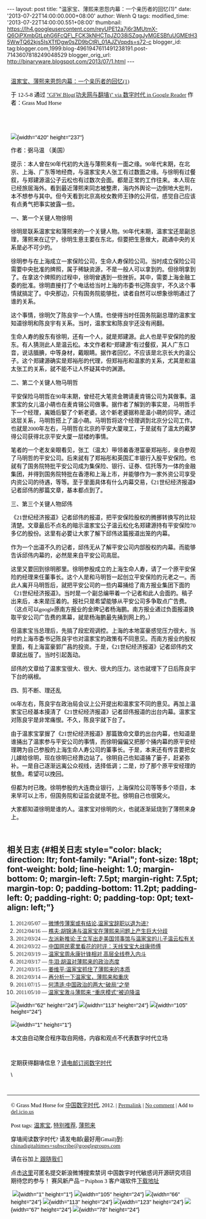 --- layout: post title: "温家宝、薄熙来恩怨内幕：一个亲历者的回忆(1)"
date: '2013-07-22T14:00:00.000+08:00' author: Wenh Q tags:
modified\_time: '2013-07-22T14:00:00.551+08:00' thumbnail:
https://lh4.googleusercontent.com/reyUPE12a7j6r3MUtmX-Q6OiPXmbGtLphG6FcQF\_FCK3kNHCTpJZO38iSZqgJyMGESBfuUGMEtH35WwTQ62kjs5IsXTfDgw0sZD9bCtR\_01AJZVqpds=s72-c
blogger\_id:
tag:blogger.com,1999:blog-4961947611491238191.post-7143607818249048529
blogger\_orig\_url: http://binaryware.blogspot.com/2013/07/1.html ---

<div
style="color: black; direction: ltr; font-family: &quot;Arial&quot;; font-size: 11pt; margin-bottom: 0; margin-left: 7.5pt; margin-right: 7.5pt; margin-top: 0; padding: 0;">

<span
style="color: #0000ee; font-family: &quot;Verdana&quot;; text-decoration: underline;">[\
温家宝、薄熙来恩怨内幕：一个亲历者的回忆(1)](http://feedproxy.google.com/~r/chinagfwblog/~3/Urkd0Q_rgt0/)</span>

</div>

<div
style="color: black; direction: ltr; font-family: &quot;Arial&quot;; font-size: 11pt; margin-bottom: 0; margin-left: 7.5pt; margin-right: 7.5pt; margin-top: 0; padding-bottom: 8pt; padding-left: 0; padding-right: 0; padding-top: 0;">

<span style="font-family: &quot;Verdana&quot;;">于 12-5-8 通过
</span><span
style="color: #0000ee; font-family: &quot;Verdana&quot;; text-decoration: underline;">["GFW
Blog(功夫网与翻墙)" via 数字时代 in Google
Reader](http://feeds2.feedburner.com/chinagfwblog)</span><span
style="font-family: &quot;Verdana&quot;;"> 作者：Grass Mud Horse</span>

</div>

<div
style="color: black; direction: ltr; font-family: &quot;Arial&quot;; font-size: 11pt; height: 11pt; margin-bottom: 0; margin-left: 7.5pt; margin-right: 7.5pt; margin-top: 0; padding: 0;">

<span style="font-family: &quot;Verdana&quot;;"></span>

</div>

<div
style="color: black; direction: ltr; font-family: &quot;Arial&quot;; font-size: 11pt; margin-bottom: 0; margin-left: 7.5pt; margin-right: 7.5pt; margin-top: 0; padding: 0;">

![](https://lh4.googleusercontent.com/reyUPE12a7j6r3MUtmX-Q6OiPXmbGtLphG6FcQF_FCK3kNHCTpJZO38iSZqgJyMGESBfuUGMEtH35WwTQ62kjs5IsXTfDgw0sZD9bCtR_01AJZVqpds){width="420"
height="237"}

</div>

<div
style="color: black; direction: ltr; font-family: &quot;Arial&quot;; font-size: 11pt; margin-bottom: 0; margin-left: 7.5pt; margin-right: 7.5pt; margin-top: 0; padding: 0;">

<span style="font-family: &quot;Verdana&quot;;">作者：弼马温
（美国）</span>

</div>

<div
style="color: black; direction: ltr; font-family: &quot;Arial&quot;; font-size: 11pt; margin-bottom: 0; margin-left: 7.5pt; margin-right: 7.5pt; margin-top: 0; padding: 0;">

<span
style="font-family: &quot;Verdana&quot;;">提示：本人曾在90年代初的大连与薄熙来有一面之缘。90年代末期，在北京、上海、广东等地经商，与温家宝夫人张工有过数面之缘。与徐明有过餐叙，与郑建源温公子云松也有过数次会面。都是正常的工作往来。本人现在已经旅居海外。看到最近薄熙来同志被整肃，海内外舆论一边倒地大批判，本不想参与其中。但今天看到北京高校女教师王铮的公开信，感觉自己应该有点勇气把事实披露一些。</span>

</div>

<div
style="color: black; direction: ltr; font-family: &quot;Arial&quot;; font-size: 11pt; margin-bottom: 0; margin-left: 7.5pt; margin-right: 7.5pt; margin-top: 0; padding: 0;">

<span
style="font-family: &quot;Verdana&quot;;">一、第一个关键人物徐明</span>

</div>

<div
style="color: black; direction: ltr; font-family: &quot;Arial&quot;; font-size: 11pt; margin-bottom: 0; margin-left: 7.5pt; margin-right: 7.5pt; margin-top: 0; padding: 0;">

<span
style="font-family: &quot;Verdana&quot;;">徐明是联系温家宝和薄熙来的一个关键人物。90年代末期，温家宝还是副总理，薄熙来在辽宁，徐明生意主要在东北，但要把生意做大，疏通中央的关系是必不可少的。</span>

</div>

<div
style="color: black; direction: ltr; font-family: &quot;Arial&quot;; font-size: 11pt; margin-bottom: 0; margin-left: 7.5pt; margin-right: 7.5pt; margin-top: 0; padding: 0;">

<span
style="font-family: &quot;Verdana&quot;;">徐明参与在上海成立一家保险公司，生命人寿保险公司。当时成立保险公司需要中央批准的牌照，属于稀缺资源，不是一般人可以拿到的。但徐明拿到了。在拿这个牌照的过程中，徐明曾遇到一些挫折。其中，需要上海金融工委的批准。徐明直接打了个电话给当时上海的市委书记陈良宇，不久这个事情就搞定了。中央那边，只有国务院能够批，读者自然可以想象徐明通过了谁的关系。</span>

</div>

<div
style="color: black; direction: ltr; font-family: &quot;Arial&quot;; font-size: 11pt; margin-bottom: 0; margin-left: 7.5pt; margin-right: 7.5pt; margin-top: 0; padding: 0;">

<span
style="font-family: &quot;Verdana&quot;;">这个事情，徐明欠了陈良宇一个人情。也使得当时任国务院副总理的温家宝知道徐明和陈良宇有关系。当时，温家宝和陈良宇还没有闹翻。</span>

</div>

<div
style="color: black; direction: ltr; font-family: &quot;Arial&quot;; font-size: 11pt; margin-bottom: 0; margin-left: 7.5pt; margin-right: 7.5pt; margin-top: 0; padding: 0;">

<span
style="font-family: &quot;Verdana&quot;;">生命人寿的股东有徐明，还有一个人，就是郑建源。此人也是平安保险的股东。有人猜测此人是温云松。本文作者和“郑建源”有过餐叙，其人广东口音，说话腼腆，中等身材，戴眼睛。据作者回忆，不应该是北京长大的温公子。这个郑建源确实是郑裕彤的代理，但郑裕彤和温家的关系，尤其是和温太张工的关系，就不能不让人怀疑其中的渊源。</span>

</div>

<div
style="color: black; direction: ltr; font-family: &quot;Arial&quot;; font-size: 11pt; margin-bottom: 0; margin-left: 7.5pt; margin-right: 7.5pt; margin-top: 0; padding: 0;">

<span
style="font-family: &quot;Verdana&quot;;">二、第二个关键人物马明哲</span>

</div>

<div
style="color: black; direction: ltr; font-family: &quot;Arial&quot;; font-size: 11pt; margin-bottom: 0; margin-left: 7.5pt; margin-right: 7.5pt; margin-top: 0; padding: 0;">

<span
style="font-family: &quot;Verdana&quot;;">平安保险马明哲在90年末期，曾经花大笔资金聘请麦肯锡公司为其做事。温家宝的女儿温小萌也在麦肯锡公司做事。据作者了解到的事实是，马明哲手下一个经理，离婚后娶了个新老婆。这个新老婆据称是温小萌的同学。通过这层关系，马明哲搭上了温小萌。马明哲将这个经理调到北京分公司工作。也就是2000年左右，马明哲在北京的平安大厦竣工，于是就有了温太的戴梦得公司获得北京平安大厦一层楼的事情。</span>

</div>

<div
style="color: black; direction: ltr; font-family: &quot;Arial&quot;; font-size: 11pt; margin-bottom: 0; margin-left: 7.5pt; margin-right: 7.5pt; margin-top: 0; padding: 0;">

<span
style="font-family: &quot;Verdana&quot;;">笔者的一个老友亲眼看见，张工（温太）带领着香港富豪郑裕彤，亲自参观了马明哲的平安公司。后来就有了郑裕彤和英国汇丰银行入股平安保险。也就有了国务院特批平安公司成为集保险、银行、证券、信托等为一体的金融集团，并得到国务院特批在香港和上海上市，并能够作为一家外资公司享受内资公司的待遇，等等。至于里面具体有什么内幕交易，《21世纪经济报道》记者邱伟的那篇文章，基本都点到了。</span>

</div>

<div
style="color: black; direction: ltr; font-family: &quot;Arial&quot;; font-size: 11pt; margin-bottom: 0; margin-left: 7.5pt; margin-right: 7.5pt; margin-top: 0; padding: 0;">

<span
style="font-family: &quot;Verdana&quot;;">三、第三个关键人物邱伟</span>

</div>

<div
style="color: black; direction: ltr; font-family: &quot;Arial&quot;; font-size: 11pt; margin-bottom: 0; margin-left: 7.5pt; margin-right: 7.5pt; margin-top: 0; padding: 0;">

<span
style="font-family: &quot;Verdana&quot;;">《21世纪经济报道》记者邱伟的报道，把平安保险股权的腾挪转换写的比较清楚。文章最后不点名的暗示温家宝公子温云松化名郑建源持有平安保险70多亿的股份。这里有必要让大家了解下邱伟这篇报道出笼的内幕。</span>

</div>

<div
style="color: black; direction: ltr; font-family: &quot;Arial&quot;; font-size: 11pt; margin-bottom: 0; margin-left: 7.5pt; margin-right: 7.5pt; margin-top: 0; padding: 0;">

<span
style="font-family: &quot;Verdana&quot;;">作为一个出道不久的记者，邱伟无从了解平安公司内部股权的内幕。而能够告诉邱伟内幕的，必然是来自平安公司高层。</span>

</div>

<div
style="color: black; direction: ltr; font-family: &quot;Arial&quot;; font-size: 11pt; margin-bottom: 0; margin-left: 7.5pt; margin-right: 7.5pt; margin-top: 0; padding: 0;">

<span
style="font-family: &quot;Verdana&quot;;">这里又要回到徐明那里。徐明参股成立的上海生命人寿，请了一个原平安保险的经理来任董事长。这个人是和马明哲一起创立平安保险的元老之一。而此人离开马明哲后，就把平安公司的一些内幕捅给了南方报业集团下面的《21世纪经济报道》。当时是一个副总编带着一个记者和此人会面的。稿子出来后，本来是压着的。报社只是希望能够从平安公司多争取点广告费。（这点可以google原南方报业的金牌记者杨海鹏。南方报业通过负面报道换取平安公司广告费的黑幕，就是杨海鹏最先捅到网上的。）</span>

</div>

<div
style="color: black; direction: ltr; font-family: &quot;Arial&quot;; font-size: 11pt; margin-bottom: 0; margin-left: 7.5pt; margin-right: 7.5pt; margin-top: 0; padding: 0;">

<span
style="font-family: &quot;Verdana&quot;;">但温家宝当总理后，先搞了段宏观调控。上海的本地富豪感觉压力很大，当时的上海市委书记陈良宇也对温家宝的政策有不同意见。而南方报业的股权里面，有上海富豪郭广昌的投资。于是，《21世纪经济报道》记者邱伟的文章就出版了。当时引起轰动。</span>

</div>

<div
style="color: black; direction: ltr; font-family: &quot;Arial&quot;; font-size: 11pt; margin-bottom: 0; margin-left: 7.5pt; margin-right: 7.5pt; margin-top: 0; padding: 0;">

<span
style="font-family: &quot;Verdana&quot;;">邱伟的文章给了温家宝很大、很大、很大的压力。这也就埋下了日后陈良宇下台的祸根。</span>

</div>

<div
style="color: black; direction: ltr; font-family: &quot;Arial&quot;; font-size: 11pt; margin-bottom: 0; margin-left: 7.5pt; margin-right: 7.5pt; margin-top: 0; padding: 0;">

<span
style="font-family: &quot;Verdana&quot;;">四、剪不断、理还乱</span>

</div>

<div
style="color: black; direction: ltr; font-family: &quot;Arial&quot;; font-size: 11pt; margin-bottom: 0; margin-left: 7.5pt; margin-right: 7.5pt; margin-top: 0; padding: 0;">

<span
style="font-family: &quot;Verdana&quot;;">06年左右，陈良宇在政治局会议上公开提出和温家宝不同的意见。再加上温家宝已经基本摸清了《21世纪经济报道》记者邱伟报道的出台内幕。温家宝对陈良宇是非常痛恨。不久，陈良宇就下台了。</span>

</div>

<div
style="color: black; direction: ltr; font-family: &quot;Arial&quot;; font-size: 11pt; margin-bottom: 0; margin-left: 7.5pt; margin-right: 7.5pt; margin-top: 0; padding: 0;">

<span
style="font-family: &quot;Verdana&quot;;">由于温家宝掌握了《21世纪经济报道》那篇致命文章的出台内幕，也知道是谁捅出了温家参与平安公司的事情，而徐明偏偏又把那个捅内幕的原平安经理聘为自己参股的上海生命人寿公司的董事长。于是，本来还有传言要把女儿嫁给徐明，现在徐明已经靠边站了。徐明自己也知道捅了篓子，赶紧弥补。一是自己逐渐远离公众视线，选择低调；二是，炒了那个原平安经理的鱿鱼。希望可以挽回。</span>

</div>

<div
style="color: black; direction: ltr; font-family: &quot;Arial&quot;; font-size: 11pt; margin-bottom: 0; margin-left: 7.5pt; margin-right: 7.5pt; margin-top: 0; padding: 0;">

<span
style="font-family: &quot;Verdana&quot;;">但都为时已晚。徐明参股的大连商业银行，上海保险公司等等多个项目，本来早可以上市，但国务院和证监会就是不批。徐明自己也很窝火。</span>

</div>

<div
style="color: black; direction: ltr; font-family: &quot;Arial&quot;; font-size: 11pt; margin-bottom: 0; margin-left: 7.5pt; margin-right: 7.5pt; margin-top: 0; padding-bottom: 11.2pt; padding-left: 0; padding-right: 0; padding-top: 0;">

<span
style="font-family: &quot;Verdana&quot;;">大家都知道徐明是谁的人。温家宝对徐明的火，也就逐渐延烧到了薄熙来身上。</span>

</div>

<span style="font-family: &quot;Verdana&quot;;">相关日志</span> {#相关日志 style="color: black; direction: ltr; font-family: "Arial"; font-size: 18pt; font-weight: bold; line-height: 1.0; margin-bottom: 0; margin-left: 7.5pt; margin-right: 7.5pt; margin-top: 0; padding-bottom: 11.2pt; padding-left: 0; padding-right: 0; padding-top: 0pt; text-align: left;"}
---------------------------------------------------------------

1.  <span style="font-family: &quot;Verdana&quot;;">2012/05/07 —
    </span><span
    style="color: #0000ee; font-family: &quot;Verdana&quot;; text-decoration: underline;">[微博传薄案或有结论,温家宝辞职以退为进?](http://www.letscorp.net/archives/23615)</span>
2.  <span style="font-family: &quot;Verdana&quot;;">2012/04/16 —
    </span><span
    style="color: #0000ee; font-family: &quot;Verdana&quot;; text-decoration: underline;">[樵夫:胡锦涛与温家宝在薄熙来问题上产生巨大分歧](http://www.letscorp.net/archives/22307)</span>
3.  <span style="font-family: &quot;Verdana&quot;;">2012/03/24 —
    </span><span
    style="color: #0000ee; font-family: &quot;Verdana&quot;; text-decoration: underline;">[左派新推论:王立军出走美国领事馆与温家宝的儿子温云松有关](http://www.letscorp.net/archives/20971)</span>
4.  <span style="font-family: &quot;Verdana&quot;;">2012/03/22 —
    </span><span
    style="color: #0000ee; font-family: &quot;Verdana&quot;; text-decoration: underline;">[中国网民雾里看花的时评：天线宝宝大战康师傅](http://www.letscorp.net/archives/20805)</span>
5.  <span style="font-family: &quot;Verdana&quot;;">2012/03/19 —
    </span><span
    style="color: #0000ee; font-family: &quot;Verdana&quot;; text-decoration: underline;">[温家宝周永康针锋相对
    高层全线卷入内斗](http://www.letscorp.net/archives/20579)</span>
6.  <span style="font-family: &quot;Verdana&quot;;">2012/03/17 —
    </span><span
    style="color: #0000ee; font-family: &quot;Verdana&quot;; text-decoration: underline;">[牛泪:胡温对薄熙来的政治态度](http://www.letscorp.net/archives/20476)</span>
7.  <span style="font-family: &quot;Verdana&quot;;">2012/03/15 —
    </span><span
    style="color: #0000ee; font-family: &quot;Verdana&quot;; text-decoration: underline;">[姜维平:温家宝抓住了薄熙来的本质](http://www.letscorp.net/archives/20333)</span>
8.  <span style="font-family: &quot;Verdana&quot;;">2012/03/14 —
    </span><span
    style="color: #0000ee; font-family: &quot;Verdana&quot;; text-decoration: underline;">[再分析一下温家宝，薄熙来和重庆](http://www.letscorp.net/archives/20294)</span>
9.  <span style="font-family: &quot;Verdana&quot;;">2011/07/15 —
    </span><span
    style="color: #0000ee; font-family: &quot;Verdana&quot;; text-decoration: underline;">[何清涟:中国政治的两大“破局”之举](http://www.letscorp.net/archives/14718)</span>
10. <span style="font-family: &quot;Verdana&quot;;">2011/05/10 —
    </span><span
    style="color: #0000ee; font-family: &quot;Verdana&quot;; text-decoration: underline;">[温家宝激斗薄熙来
    “重庆模式”被迫降温](http://www.letscorp.net/archives/12882)</span>

<div
style="color: black; direction: ltr; font-family: &quot;Arial&quot;; font-size: 11pt; margin-bottom: 0; margin-left: 7.5pt; margin-right: 7.5pt; margin-top: 0; padding: 0;">

![](https://lh3.googleusercontent.com/vW8tim6gRUPKpuAQ-uFU-dMBP91jFt8upk2VlJ-avVDwN3HNeyBsL8QRorrCVgRDe1Qov_eKmw64r62KYgT-mYu4_vUNvJdl7G2iUeLEGkI_cOzIjf8){width="62"
height="24"}<span
style="font-family: &quot;Verdana&quot;;"> </span>![](https://lh6.googleusercontent.com/tWzumUOywcL_SeCmPzbQTi8ziFxDJtzsZWSX-I-3s_GyWVV2Ysl4wo9YnBtM_y-I-V3kzSFukKccs_2iOk6cxQXzqNQ2lJ8xIQk9NoxhK_At5fSMQA8){width="113"
height="24"}<span
style="font-family: &quot;Verdana&quot;;"> </span>![](https://lh4.googleusercontent.com/5jmOxQC0Dl4Dk7dI-jgkkcTzv3dljkVY_zBgOCw0B-uTrS0K5JJhlN11DEGkbjQ2f1SfP8FQPXmyK0kV9rv8-tK5GSDpk-rBMmQdo_4r4k4SdHwxIJk){width="105"
height="24"}

</div>

<div
style="color: black; direction: ltr; font-family: &quot;Arial&quot;; font-size: 11pt; margin-bottom: 0; margin-left: 7.5pt; margin-right: 7.5pt; margin-top: 0; padding: 0;">

![](https://lh5.googleusercontent.com/SRjy89BdAdPVemT7V3ckarz6V9EqFwwpZqzM7p5fPBm0xtAcpluxb4OXiRA57Rft-0EeNOYeGmazOf848gS7ahdKY8y1D7hdQxrT31jxjXajkf5rX8U){width="1"
height="1"}

</div>

<div
style="color: black; direction: ltr; font-family: &quot;Arial&quot;; font-size: 11pt; margin-bottom: 0; margin-left: 7.5pt; margin-right: 7.5pt; margin-top: 0; padding: 0;">

<span
style="font-family: &quot;Verdana&quot;;">本文由自动聚合程序取自网络，内容和观点不代表数字时代立场</span>

</div>

<div
style="color: black; direction: ltr; font-family: &quot;Arial&quot;; font-size: 11pt; height: 11pt; margin-bottom: 0; margin-left: 7.5pt; margin-right: 7.5pt; margin-top: 0; padding: 0;">

<span style="font-family: &quot;Verdana&quot;;"></span>

</div>

<div
style="color: black; direction: ltr; font-family: &quot;Arial&quot;; font-size: 11pt; margin-bottom: 0; margin-left: 7.5pt; margin-right: 7.5pt; margin-top: 0; padding: 0;">

<span
style="font-family: &quot;Verdana&quot;;">定期获得翻墙信息？</span><span
style="color: #0000ee; font-family: &quot;Verdana&quot;; text-decoration: underline;">[请电邮订阅数字时代](http://www.feedblitz.com/f/?Sub=735659)</span>

</div>

<div
style="color: black; direction: ltr; font-family: &quot;Arial&quot;; font-size: 11pt; margin-bottom: 0; margin-left: 7.5pt; margin-right: 7.5pt; margin-top: 0; padding: 0;">

\

</div>

<div
style="color: black; direction: ltr; font-family: &quot;Arial&quot;; font-size: 11pt; height: 11pt; margin-bottom: 0; margin-left: 7.5pt; margin-right: 7.5pt; margin-top: 0; padding: 0;">

<span style="font-family: &quot;Verdana&quot;;"></span>

</div>

------------------------------------------------------------------------

<div
style="color: black; direction: ltr; font-family: &quot;Arial&quot;; font-size: 11pt; margin-bottom: 0; margin-left: 7.5pt; margin-right: 7.5pt; margin-top: 0; padding: 0;">

<span style="font-family: &quot;Verdana&quot;;">© Grass Mud Horse for
</span><span
style="color: #0000ee; font-family: &quot;Verdana&quot;; text-decoration: underline;">[中国数字时代](https://cdtproxy.info/chinese)</span><span
style="font-family: &quot;Verdana&quot;;">, 2012. | </span><span
style="color: #0000ee; font-family: &quot;Verdana&quot;; text-decoration: underline;">[Permalink](https://cdtproxy.info/chinese/2012/05/%e6%b8%a9%e5%ae%b6%e5%ae%9d%e3%80%81%e8%96%84%e7%86%99%e6%9d%a5%e6%81%a9%e6%80%a8%e5%86%85%e5%b9%95%ef%bc%9a%e4%b8%80%e4%b8%aa%e4%ba%b2%e5%8e%86%e8%80%85%e7%9a%84%e5%9b%9e%e5%bf%861/)</span><span
style="font-family: &quot;Verdana&quot;;"> | </span><span
style="color: #0000ee; font-family: &quot;Verdana&quot;; text-decoration: underline;">[No
comment](https://cdtproxy.info/chinese/2012/05/%e6%b8%a9%e5%ae%b6%e5%ae%9d%e3%80%81%e8%96%84%e7%86%99%e6%9d%a5%e6%81%a9%e6%80%a8%e5%86%85%e5%b9%95%ef%bc%9a%e4%b8%80%e4%b8%aa%e4%ba%b2%e5%8e%86%e8%80%85%e7%9a%84%e5%9b%9e%e5%bf%861/#comments)</span><span
style="font-family: &quot;Verdana&quot;;"> | Add to </span><span
style="color: #0000ee; font-family: &quot;Verdana&quot;; text-decoration: underline;">[del.icio.us](http://del.icio.us/post?url=https://cdtproxy.info/chinese/2012/05/%E6%B8%A9%E5%AE%B6%E5%AE%9D%E3%80%81%E8%96%84%E7%86%99%E6%9D%A5%E6%81%A9%E6%80%A8%E5%86%85%E5%B9%95%EF%BC%9A%E4%B8%80%E4%B8%AA%E4%BA%B2%E5%8E%86%E8%80%85%E7%9A%84%E5%9B%9E%E5%BF%861/&title=%E6%B8%A9%E5%AE%B6%E5%AE%9D%E3%80%81%E8%96%84%E7%86%99%E6%9D%A5%E6%81%A9%E6%80%A8%E5%86%85%E5%B9%95%EF%BC%9A%E4%B8%80%E4%B8%AA%E4%BA%B2%E5%8E%86%E8%80%85%E7%9A%84%E5%9B%9E%E5%BF%86(1))</span>

</div>

<div
style="color: black; direction: ltr; font-family: &quot;Arial&quot;; font-size: 11pt; margin-bottom: 0; margin-left: 7.5pt; margin-right: 7.5pt; margin-top: 0; padding: 0;">

<span style="font-family: &quot;Verdana&quot;;">Post tags: </span><span
style="color: #0000ee; font-family: &quot;Verdana&quot;; text-decoration: underline;">[温家宝](https://cdtproxy.info/chinese/tag/%e6%b8%a9%e5%ae%b6%e5%ae%9d/?category=10466)</span><span
style="font-family: &quot;Verdana&quot;;">, </span><span
style="color: #0000ee; font-family: &quot;Verdana&quot;; text-decoration: underline;">[特别推荐](https://cdtproxy.info/chinese/tag/%e7%89%b9%e5%88%ab%e6%8e%a8%e8%8d%90/?category=10466)</span><span
style="font-family: &quot;Verdana&quot;;">, </span><span
style="color: #0000ee; font-family: &quot;Verdana&quot;; text-decoration: underline;">[薄熙来](https://cdtproxy.info/chinese/tag/%e8%96%84%e7%86%99%e6%9d%a5/?category=10466)</span>

</div>

<div
style="color: black; direction: ltr; font-family: &quot;Arial&quot;; font-size: 11pt; margin-bottom: 0; margin-left: 7.5pt; margin-right: 7.5pt; margin-top: 0; padding: 0;">

<span style="font-family: &quot;Verdana&quot;;">穿墙阅读数字时代?
请发电邮(最好用Gmail)到: </span><span
style="color: #0000ee; font-family: &quot;Verdana&quot;; text-decoration: underline;">[chinadigitaltimes+subscribe@googlegroups.com](mailto:chinadigitaltimes%2Bsubscribe@googlegroups.com)</span>

</div>

<div
style="color: black; direction: ltr; font-family: &quot;Arial&quot;; font-size: 11pt; margin-bottom: 0; margin-left: 7.5pt; margin-right: 7.5pt; margin-top: 0; padding: 0;">

<span style="font-family: &quot;Verdana&quot;;">请在谷加上</span><span
style="color: #0000ee; font-family: &quot;Verdana&quot;; text-decoration: underline;">[ 跟随我们](https://plus.google.com/112915952962578336480)</span>

</div>

<div
style="color: black; direction: ltr; font-family: &quot;Arial&quot;; font-size: 11pt; margin-bottom: 0; margin-left: 7.5pt; margin-right: 7.5pt; margin-top: 0; padding: 0;">

<span style="font-family: &quot;Verdana&quot;;">点击</span><span
style="color: #0000ee; font-family: &quot;Verdana&quot;; text-decoration: underline;">[这里](https://docs.google.com/a/chinadigitaltimes.net/spreadsheet/viewform?hl=zh-CN&formkey=dGRpN3FrVThuMFFsZHBZcmNGLW94dEE6MQ#gid=0)</span><span
style="font-family: &quot;Verdana&quot;;">可匿名提交新浪微博搜索禁词
中国数字时代敏感词开源研究项目期待您的参与！ 赛风新产品－Psiphon 3
客户端软件</span><span
style="color: #0000ee; font-family: &quot;Verdana&quot;; text-decoration: underline;">[下载地址](http://dld.bz/caonima745)</span>

</div>

<div
style="color: black; direction: ltr; font-family: &quot;Arial&quot;; font-size: 11pt; margin-bottom: 0; margin-left: 7.5pt; margin-right: 7.5pt; margin-top: 0; padding: 0;">

<span
style="font-family: &quot;Verdana&quot;;"> </span>![](https://lh6.googleusercontent.com/H5X7yCWpslZ7mowWW9KS3hwep0fKMT0EIpyqrlruQdrJOtJKyYU-LshvrfUo3jHtmvtkjKQVZ1I-gvs1ErDel4KFx4EmHSyChrQx66_S67vOREU05ws){width="1"
height="1"}<span
style="font-family: &quot;Verdana&quot;;"> </span>![](https://lh5.googleusercontent.com/ycR4KKgDXNIef4_9O0VDO9IPmSNV0heM2i_nGlUPpwH39MYS0cHOOS0tHR9rxeDkqffPUJXJfMT-7YlKL0msIkZdyvscfTyAZbAtWzviCWKt4YPqKoM){width="105"
height="24"}<span
style="font-family: &quot;Verdana&quot;;"> </span>![](https://lh4.googleusercontent.com/61tPNjAHVltkKDY90RlV_HUdJdoJ86gMF8HXiDTbyFK482Gbdv8m4T5cHN1GEVaOB0IJALosAtHGY55ti491zP6CQ38XLHxPoNUp3OuPhiK_ufFK7bU){width="66"
height="24"}<span
style="font-family: &quot;Verdana&quot;;"> </span>![](https://lh5.googleusercontent.com/t_W8cW70s45I_YJIofXNIFiLOZwogElPg-XFEQEpBAPvuIi2XjmEIh7QfLfxaPFC73H1UZR2RaigC8kHavCbakX1TNmRkZo9MhyN9c9BQ_XW7ZmdLTQ){width="113"
height="24"}<span
style="font-family: &quot;Verdana&quot;;"> </span>![](https://lh6.googleusercontent.com/_sO1QfNKPJuC3GBJoRnm-mERfXYoWlyyb938jz2edInV34M2sjUupBJnb9BLJ_SJHyTNFkMXE5VpreRjCO2iGg-jPc3Wkgo5EkbMNZH3fFULVOuRp34){width="123"
height="24"}<span
style="font-family: &quot;Verdana&quot;;"> </span>![](https://lh4.googleusercontent.com/sT050typAA9AMvMSWngQljEdIHJxTCc4-qTELU5D9nnC7aIxAz-xOSI52L-Gv96PqPQDxh9h2sdbQb6RGJPSZ9ik7i5IIvWOeFjBjhJh1yDb6a0fHtQ){width="67"
height="24"}<span
style="font-family: &quot;Verdana&quot;;"> </span>![](https://lh3.googleusercontent.com/gp9gYlhv46uElusgHNF91IYYyW5yvqC2mbRMBCA7PusFbrSEovssuzCebuPnj60jsquwd8-ksYK4yOvEw5stitS05VuIByrcemedE72ginrSrEQvTF0){width="78"
height="24"}

</div>
